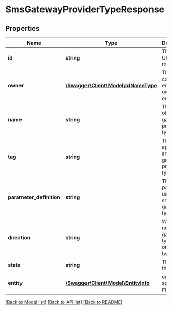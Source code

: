 # SmsGatewayProviderTypeResponse

## Properties
Name | Type | Description | Notes
------------ | ------------- | ------------- | -------------
**id** | **string** | The unique UUID of this entity | 
**owner** | [**\Swagger\Client\Model\IdNameType**](IdNameType.md) | The company entity that owns this entity | 
**name** | **string** | The name of the sms gateway provider type | 
**tag** | **string** | The tag to apply to the sms gateway provider type | 
**parameter_definition** | **string** | The parameters used by the sms gateway type | [optional] 
**direction** | **string** | Whether or not the sms gateway type is oneway or twoway | [optional] 
**state** | **string** | The state this entity | [optional] 
**entity** | [**\Swagger\Client\Model\EntityInfo**](EntityInfo.md) | entity specific metadata | 

[[Back to Model list]](../README.md#documentation-for-models) [[Back to API list]](../README.md#documentation-for-api-endpoints) [[Back to README]](../README.md)


